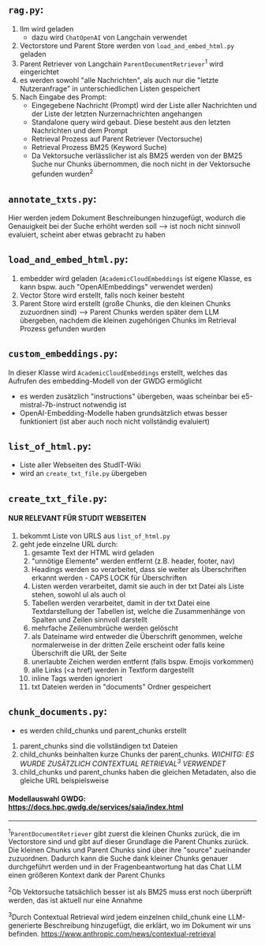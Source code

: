 ## `rag.py`:
1. llm wird geladen 
   - dazu wird `ChatOpenAI` von Langchain verwendet
3. Vectorstore und Parent Store werden von `load_and_embed_html.py` geladen
4. Parent Retriever von Langchain `ParentDocumentRetriever`<sup>1</sup> wird eingerichtet
5. es werden sowohl "alle Nachrichten", als auch nur die "letzte Nutzeranfrage" in unterschiedlichen Listen gespeichert
6. Nach Eingabe des Prompt:
   - Eingegebene Nachricht (Prompt) wird der Liste aller Nachrichten und der Liste der letzten Nurzernachrichten angehangen
   - Standalone query wird gebaut. Diese besteht aus den letzten Nachrichten und dem Prompt
   - Retrieval Prozess auf Parent Retriever (Vectorsuche)
   - Retrieval Prozess BM25 (Keyword Suche)
   - Da Vektorsuche verlässlicher ist als BM25 werden von der BM25 Suche nur Chunks übernommen, die noch nicht in der Vektorsuche gefunden wurden<sup>2</sup>

## `annotate_txts.py`:
Hier werden jedem Dokument Beschreibungen hinzugefügt, wodurch die Genauigkeit bei der Suche erhöht werden soll
--> ist noch nicht sinnvoll evaluiert, scheint aber etwas gebracht zu haben

## `load_and_embed_html.py`:
1. embedder wird geladen (`AcademicCloudEmbeddings` ist eigene Klasse, es kann bspw. auch "OpenAIEmbeddings" verwendet werden)
2. Vector Store wird erstellt, falls noch keiner besteht
3. Parent Store wird erstellt (große Chunks, die den kleinen Chunks zuzuordnen sind)
--> Parent Chunks werden später dem LLM übergeben, nachdem die kleinen zugehörigen Chunks im Retrieval Prozess gefunden wurden

## `custom_embeddings.py`:
In dieser Klasse wird `AcademicCloudEmbeddings` erstellt, welches das Aufrufen des embedding-Modell von der GWDG ermöglicht
- es werden zusätzlich "instructions" übergeben, waas scheinbar bei e5-mistral-7b-instruct notwendig ist
- OpenAI-Embedding-Modelle haben grundsätzlich etwas besser funktioniert (ist aber auch noch nicht vollständig evaluiert)

## `list_of_html.py`:
- Liste aller Webseiten des StudIT-Wiki
- wird an `create_txt_file.py` übergeben

## `create_txt_file.py`:
#### NUR RELEVANT FÜR STUDIT WEBSEITEN
1. bekommt Liste von URLS aus `list_of_html.py`
2. geht jede einzelne URL durch:
   1. gesamte Text der HTML wird geladen
   2. "unnötige Elemente" werden entfernt (z.B. header, footer, nav)
   3. Headings werden so verarbeitet, dass sie weiter als Überschriften erkannt werden - CAPS LOCK für Überschriften
   4. Listen werden verarbeitet, damit sie auch in der txt Datei als Liste stehen, sowohl ul als auch ol
   5. Tabellen werden verarbeitet, damit in der txt Datei eine Textdarstellung der Tabellen ist, welche die Zusammenhänge von Spalten und Zeilen sinnvoll darstellt
   6. mehrfache Zeilenumbrüche werden gelöscht
   7. als Dateiname wird entweder die Überschrift genommen, welche normalerweise in der dritten Zeile erscheint oder falls keine Überschrift die URL der Seite
   8. unerlaubte Zeichen werden entfernt (falls bspw. Emojis vorkommen)
   9. alle Links (<a href) werden in Textform dargestellt
   10. inline Tags werden ignoriert
   11. txt Dateien werden in "documents" Ordner gespeichert

## `chunk_documents.py`:
- es werden child_chunks und parent_chunks erstellt
1. parent_chunks sind die vollständigen txt Dateien
2. child_chunks beinhalten kurze Chunks der parent_chunks. *WICHITG: ES WURDE ZUSÄTZLICH CONTEXTUAL RETRIEVAL<sup>3</sup> VERWENDET*
3. child_chunks und parent_chunks haben die gleichen Metadaten, also die gleiche URL beispielsweise


#### Modellauswahl GWDG: https://docs.hpc.gwdg.de/services/saia/index.html

---

<sup>1</sup>`ParentDocumentRetriever` gibt zuerst die kleinen Chunks zurück, die im Vectorstore sind und gibt auf dieser Grundlage die Parent Chunks zurück. Die kleinen Chunks und Parent Chunks sind über ihre "source" zueinander zuzuordnen. Dadurch kann die Suche dank kleiner Chunks genauer durchgeführt werden und in der Fragenbeantwortung hat das Chat LLM einen größeren Kontext dank der Parent Chunks

<sup>2</sup>Ob Vektorsuche tatsächlich besser ist als BM25 muss erst noch überprüft werden, das ist aktuell nur eine Annahme

<sup>3</sup>Durch Contextual Retrieval wird jedem einzelnen child_chunk eine LLM-generierte Beschreibung hinzugefügt, die erklärt, wo im Dokument wir uns befinden. https://www.anthropic.com/news/contextual-retrieval